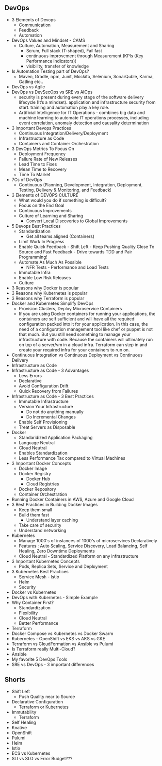 ## DevOps

- 3 Elements of Devops
	- Communication
	- Feedback
	- Automation
- DevOps Values and Mindset - CAMS 
	- Culture, Automation, Measurement and Sharing
		- Scrum, Full stack (T-shaped), Fail fast
		- continuous improvement through Measurement (KPIs (Key Performance Indicators))
		- visibility, transfer of knowledge
- Is Automation Testing part of DevOps?
	- Maven, Gradle, npm, Junit, Mockito, Selenium, SonarQuble, Karma, Gatling etc..
- DevOps vs Agile
- DevOps vs DevSecOps vs SRE vs AIOps
	- security is present during every stage of the software delivery lifecycle (It’s a mindset). application and infrastructure security from start. training and automation play a key role.
	- Artificial Intelligence for IT Operations	- combines big data and machine learning to automate IT operations processes, including event correlation, anomaly detection and causality determination
- 3 Important Devops Practices
	- Continuous Integration/Delivery/Deployment
	- Infrastructure as Code
	- Containers and Container Orchestration
- 3 DevOps Metrics To Focus On
	- Deployment Frequency
	- Failure Rate of New Releases
	- Lead Time to Fixes
	- Mean Time to Recovery
	- Time To Market
- 7Cs of DevOps
	- Continuous (Planning, Development, Integration, Deployment, Testing, Delivery & Monitoring, and Feedback)
- 3 Elements of DEVOPS CULTURE
	- What would you do if something is difficult?
	- Focus on the End Goal
	- Continuous Improvements
	- Culture of Learning and Sharing
		- Convert Local Discoveries to Global Improvements
- 5 Devops Best Practices
	- Standardization
		- Get all teams aligned (Containers)
	- Limit Work In Progress
	- Enable Quick Feedback - Shift Left - Keep Pushing Quality Close To Source and Fast Feedback - Drive towards TDD and Pair Programming!
	- Automate As Much As Possible
	  - NFR Tests - Performance and Load Tests
	- Immutable Infra
	- Enable Low Risk Releases
	- Culture
- 3 Reasons why Docker is popular
- 3 Reasons why Kubernetes is popular
- 3 Reasons why Terraform is popular
- Docker and Kubernetes Simplify DevOps
	- Provision Clusters, Deploy Microservice Containers
	- If you are using Docker containers for running your applications, the containers are self sufficient and will have all the required configuration packed into it for your application. In this case, the need of a configuration management tool like chef or puppet is not that much. But you still need something to manage your infrastructure with code. Because the containers will ultimately run on top of a server/vm in a cloud infra. Terraform can step in and create your required infra for your containers to run on.
- Continuous Integration vs Continuous Deployment vs Continuous Delivery
- Infrastructure as Code
- Infrastructure as Code - 3 Advantages
	- Less Errors
	- Declarative
	- Avoid Configuration Drift
	- Quick Recovery from Failures
- Infrastructure as Code - 3 Best Practices
	- Immutable Infrastructure
	- Version Your Infrastructure
		- Do not do anything manually
		- Do Incremental Changes
	- Enable Self Provisioning
	- Treat Servers as Disposable
- Docker
	- Standaridized  Application Packaging
	- Language Neutral
	- Cloud Neutral
	- Enables Standardization
	- Less Performance Tax compared to Virtual Machines
- 3 Important Docker Concepts
	- Docker Image
	- Docker Registry 
		- Docker Hub
		- Cloud Registries
	- Docker Repository
	- Container Orchestration
- Running Docker Containers in AWS, Azure and Google Cloud
- 3 Best Practices in Building Docker Images
	- Keep them small
	- Build them fast
		- Understand layer caching
	- Take care of security
	- Understand networking
- Kubernetes
	- Manage 1000's of instances of 1000's of microservices Declaratively
	- Features : Auto Scaling, Service Discovery, Load Balancing, Self Healing, Zero Downtime Deployments
	- Cloud Neutral - Standardized Platform  on any infrastructure
- 3 Important Kubernetes Concepts
	- Pods, Replica Sets, Service and Deployment
- 3 Kubernetes Best Practices
	- Service Mesh - Istio
	- Helm
	- Security
- Docker vs Kubernetes
- DevOps with Kubernetes - Simple Example
- Why Container First?
	- Standardization
	- Flexibility
	- Cloud Neutral
	- Better Performance
- Terraform
- Docker Compose vs Kubernetes vs Docker Swarm
- Kubernetes - OpenShift vs EKS vs AKS vs GKE
- Terraform vs CloudFormation vs Ansible vs Pulumi
- Is Terraform really Multi-Cloud?
- Ansible
- My favorite 5 DevOps Tools
- SRE vs DevOps - 3 important differences

## Shorts

- Shift Left
	- Push Quality near to Source
- Declarative Configuration
	- Terraform or Kubernetes
- Immutability
	- Terraform
- Self Healing
- Knative
- OpenShift
- Pulumi
- Helm
- Istio
- ECS vs Kubernetes
- SLI vs SLO vs Error Budget???
